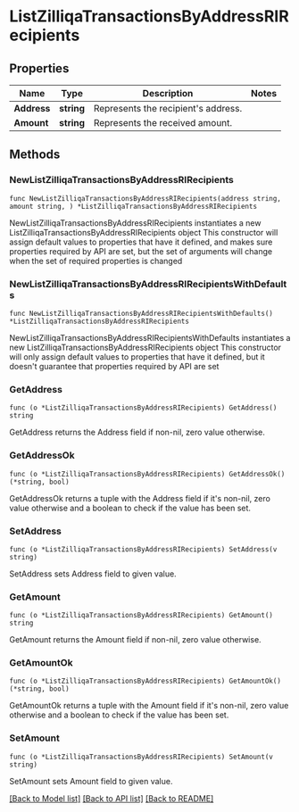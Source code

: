 # ListZilliqaTransactionsByAddressRIRecipients

## Properties

Name | Type | Description | Notes
------------ | ------------- | ------------- | -------------
**Address** | **string** | Represents the recipient&#39;s address. | 
**Amount** | **string** | Represents the received amount. | 

## Methods

### NewListZilliqaTransactionsByAddressRIRecipients

`func NewListZilliqaTransactionsByAddressRIRecipients(address string, amount string, ) *ListZilliqaTransactionsByAddressRIRecipients`

NewListZilliqaTransactionsByAddressRIRecipients instantiates a new ListZilliqaTransactionsByAddressRIRecipients object
This constructor will assign default values to properties that have it defined,
and makes sure properties required by API are set, but the set of arguments
will change when the set of required properties is changed

### NewListZilliqaTransactionsByAddressRIRecipientsWithDefaults

`func NewListZilliqaTransactionsByAddressRIRecipientsWithDefaults() *ListZilliqaTransactionsByAddressRIRecipients`

NewListZilliqaTransactionsByAddressRIRecipientsWithDefaults instantiates a new ListZilliqaTransactionsByAddressRIRecipients object
This constructor will only assign default values to properties that have it defined,
but it doesn't guarantee that properties required by API are set

### GetAddress

`func (o *ListZilliqaTransactionsByAddressRIRecipients) GetAddress() string`

GetAddress returns the Address field if non-nil, zero value otherwise.

### GetAddressOk

`func (o *ListZilliqaTransactionsByAddressRIRecipients) GetAddressOk() (*string, bool)`

GetAddressOk returns a tuple with the Address field if it's non-nil, zero value otherwise
and a boolean to check if the value has been set.

### SetAddress

`func (o *ListZilliqaTransactionsByAddressRIRecipients) SetAddress(v string)`

SetAddress sets Address field to given value.


### GetAmount

`func (o *ListZilliqaTransactionsByAddressRIRecipients) GetAmount() string`

GetAmount returns the Amount field if non-nil, zero value otherwise.

### GetAmountOk

`func (o *ListZilliqaTransactionsByAddressRIRecipients) GetAmountOk() (*string, bool)`

GetAmountOk returns a tuple with the Amount field if it's non-nil, zero value otherwise
and a boolean to check if the value has been set.

### SetAmount

`func (o *ListZilliqaTransactionsByAddressRIRecipients) SetAmount(v string)`

SetAmount sets Amount field to given value.



[[Back to Model list]](../README.md#documentation-for-models) [[Back to API list]](../README.md#documentation-for-api-endpoints) [[Back to README]](../README.md)


